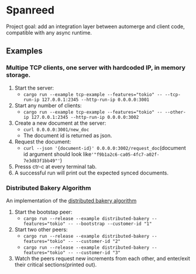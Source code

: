 # Spanreed

Project goal: add an integration layer between automerge and client code, compatible with any async runtime.

## Examples 

### Multipe TCP clients, one server with hardcoded IP, in memory storage.

1. Start the server:
   - `cargo run --example tcp-example --features="tokio" -- --tcp-run-ip 127.0.0.1:2345 --http-run-ip 0.0.0.0:3001`
2. Start any number of clients:
   - `cargo run --example tcp-example --features="tokio" -- --other-ip 127.0.0.1:2345 --http-run-ip 0.0.0.0:3002`
3. Create a new document at the server:
   - `curl 0.0.0.0:3001/new_doc`
   - The document id is returned as json.
4. Request the document:
   - `curl --json '{document-id}' 0.0.0.0:3002/request_doc`(document id argument should look like`'"f9b1a2c6-ca05-4fc7-a02f-7e3d83f1bb49"'`)
5. Presss ctr-c at every terminal tab.
6. A successful run will print out the expected synced documents. 

### Distributed Bakery Algorithm

An implementation of the [distributed bakery algorithm](https://lamport.azurewebsites.net/pubs/bakery/dbakery-complete.pdf)

1. Start the bootstap peer:
   - `cargo run --release --example distributed-bakery --features="tokio" -- --bootstrap --customer-id "1"`
2. Start two other peers:
   - `cargo run --release --example distributed-bakery --features="tokio" -- --customer-id "2"`
   - `cargo run --release --example distributed-bakery --features="tokio" -- --customer-id "3"`
3. Watch the peers request new increments from each other, and enter/exit their critical sections(printed out).